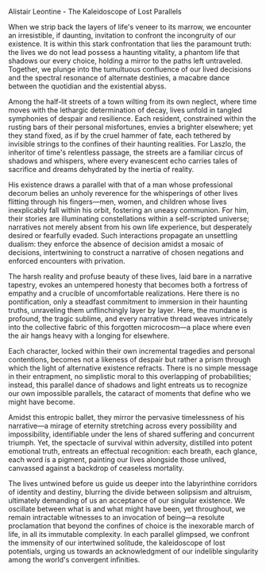 Alistair Leontine - The Kaleidoscope of Lost Parallels

When we strip back the layers of life's veneer to its marrow, we encounter an irresistible, if daunting, invitation to confront the incongruity of our existence. It is within this stark confrontation that lies the paramount truth: the lives we do not lead possess a haunting vitality, a phantom life that shadows our every choice, holding a mirror to the paths left untraveled. Together, we plunge into the tumultuous confluence of our lived decisions and the spectral resonance of alternate destinies, a macabre dance between the quotidian and the existential abyss.

Among the half-lit streets of a town wilting from its own neglect, where time moves with the lethargic determination of decay, lives unfold in tangled symphonies of despair and resilience. Each resident, constrained within the rusting bars of their personal misfortunes, envies a brighter elsewhere; yet they stand fixed, as if by the cruel hammer of fate, each tethered by invisible strings to the confines of their haunting realities. For Laszlo, the inheritor of time's relentless passage, the streets are a familiar circus of shadows and whispers, where every evanescent echo carries tales of sacrifice and dreams dehydrated by the inertia of reality.

His existence draws a parallel with that of a man whose professional decorum belies an unholy reverence for the whisperings of other lives flitting through his fingers—men, women, and children whose lives inexplicably fall within his orbit, fostering an uneasy communion. For him, their stories are illuminating constellations within a self-scripted universe; narratives not merely absent from his own life experience, but desperately desired or fearfully evaded. Such interactions propagate an unsettling dualism: they enforce the absence of decision amidst a mosaic of decisions, intertwining to construct a narrative of chosen negations and enforced encounters with privation.

The harsh reality and profuse beauty of these lives, laid bare in a narrative tapestry, evokes an untempered honesty that becomes both a fortress of empathy and a crucible of uncomfortable realizations. Here there is no pontification, only a steadfast commitment to immersion in their haunting truths, unraveling them unflinchingly layer by layer. Here, the mundane is profound, the tragic sublime, and every narrative thread weaves intricately into the collective fabric of this forgotten microcosm—a place where even the air hangs heavy with a longing for elsewhere.

Each character, locked within their own incremental tragedies and personal contentions, becomes not a likeness of despair but rather a prism through which the light of alternative existence refracts. There is no simple message in their entrapment, no simplistic moral to this overlapping of probabilities; instead, this parallel dance of shadows and light entreats us to recognize our own impossible parallels, the cataract of moments that define who we might have become.

Amidst this entropic ballet, they mirror the pervasive timelessness of his narrative—a mirage of eternity stretching across every possibility and impossibility, identifiable under the lens of shared suffering and concurrent triumph. Yet, the spectacle of survival within adversity, distilled into potent emotional truth, entreats an effectual recognition: each breath, each glance, each word is a pigment, painting our lives alongside those unlived, canvassed against a backdrop of ceaseless mortality.

The lives untwined before us guide us deeper into the labyrinthine corridors of identity and destiny, blurring the divide between solipsism and altruism, ultimately demanding of us an acceptance of our singular existence. We oscillate between what is and what might have been, yet throughout, we remain intractable witnesses to an invocation of being—a resolute proclamation that beyond the confines of choice is the inexorable march of life, in all its immutable complexity. In each parallel glimpsed, we confront the immensity of our intertwined solitude, the kaleidoscope of lost potentials, urging us towards an acknowledgment of our indelible singularity among the world's convergent infinities.